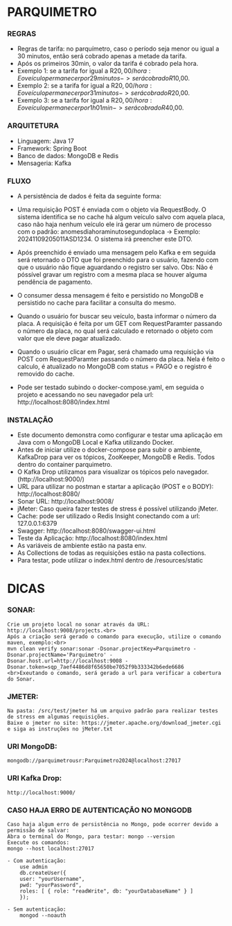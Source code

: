 # PARQUIMETRO

### REGRAS
- Regras de tarifa: no parquímetro, caso o período seja menor ou igual a 30 minutos, então será cobrado apenas a metade da tarifa.
- Após os primeiros 30min, o valor da tarifa é cobrado pela hora.
- Exemplo 1: se a tarifa for igual a R$20,00/hora : E o veículo permanecer por 29 minutos -> será cobrado R$10,00.
- Exemplo 2: se a tarifa for igual a R$20,00/hora : E o veículo permanecer por 31 minutos -> será cobrado R$20,00.
- Exemplo 3: se a tarifa for igual a R$20,00/hora : E o veículo permanecer por 1h01min -> será cobrado R$40,00.

### ARQUITETURA
- Linguagem: Java 17
- Framework: Spring Boot
- Banco de dados: MongoDB e Redis
- Mensageria: Kafka

### FLUXO
- A persistência de dados é feita da seguinte forma:
- Uma requisição POST é enviada com o objeto via RequestBody.
O sistema identifica se no cache há algum veículo salvo com aquela placa, caso não haja nenhum veículo ele irá gerar um  número de processo com o padrão: anomesdiahoraminutosegundoplaca -> Exemplo: 20241109205011ASD1234.
O sistema irá preencher este DTO.
- Após preenchido é enviado uma mensagem pelo Kafka e em seguida será retornado o DTO que foi preenchido para o usuário, fazendo com que o usuário não fique aguardando o registro ser salvo.
Obs: Não é póssível gravar um registro com a mesma placa se houver alguma pendência de pagamento.
- O consumer dessa mensagem é feito e persistido no MongoDB e persistido no cache para facilitar a consulta do mesmo.

- Quando o usuário for buscar seu veículo, basta informar o número da placa.
A requisição é feita por um GET com RequestParamter passando o número da placa, no qual será calculado e retornado o objeto com valor que ele deve pagar atualizado.

- Quando o usuário clicar em Pagar, será chamado uma requisição via POST com RequestParamter passando o número da placa.
Nela é feito o calculo, é atualizado no MongoDB com status = PAGO e o registro é removido do cache.

- Pode ser testado subindo o docker-compose.yaml, em seguida o projeto e acessando no seu navegador pela url: http://localhost:8080/index.html


### INSTALAÇÃO
- Este documento demonstra como configurar e testar uma aplicação em Java com o MongoDB Local e Kafka utilizando Docker.
- Antes de iniciar utilize o docker-compose para subir o ambiente, KafkaDrop para ver os tópicos, ZooKeeper, MongoDB e Redis. Todos dentro do container parquimetro.
- O Kafka Drop utilizamos para visualizar os tópicos pelo navegador. (http://localhost:9000/)
- URL para utilizar no postman e startar a aplicação (POST e o BODY): http://localhost:8080/
- Sonar URL: http://localhost:9008/
- jMeter: Caso queira fazer testes de stress é possível utilizando jMeter.
- Cache: pode ser utilizado o Redis Insight conectando com a url: 127.0.0.1:6379
- Swagger: http://localhost:8080/swagger-ui.html
- Teste da Aplicação: http://localhost:8080/index.html
- As variáveis de ambiente estão na pasta env.
- As Collections de todas as requisições estão na pasta collections.
- Para testar, pode utilizar o index.html dentro de /resources/static

# DICAS

### SONAR: <br>
    Crie um projeto local no sonar através da URL: http://localhost:9008/projects.<br>
    Após a criação será gerado o comando para execução, utilize o comando maven, exemplo:<br>
    mvn clean verify sonar:sonar -Dsonar.projectKey=Parquimetro -Dsonar.projectName='Parquimetro' -Dsonar.host.url=http://localhost:9008 -Dsonar.token=sqp_7aef4486d8f65650be7052f9b333342b6ede6686
    <br>Exeutando o comando, será gerado a url para verificar a cobertura do Sonar.

### JMETER: <br>
    Na pasta: /src/test/jmeter há um arquivo padrão para realizar testes de stress em algumas requisições.
    Baixe o jmeter no site: https://jmeter.apache.org/download_jmeter.cgi e siga as instruções no jMeter.txt

### URI MongoDB: <br>
    mongodb://parquimetrousr:Parquimetro2024@localhost:27017

### URI Kafka Drop: <br>
    http://localhost:9000/

### CASO HAJA ERRO DE AUTENTICAÇÃO NO MONGODB
    Caso haja algum erro de persistência no Mongo, pode ocorrer devido a permissão de salvar:
    Abra o terminal do Mongo, para testar: mongo --version
    Execute os comandos:
    mongo --host localhost:27017
    
    - Com autenticação:
        use admin
        db.createUser({
        user: "yourUsername",
        pwd: "yourPassword",
        roles: [ { role: "readWrite", db: "yourDatabaseName" } ]
        });

    - Sem autenticação:
        mongod --noauth

